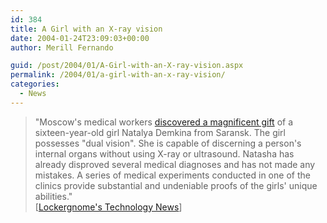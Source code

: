 ```yaml
---
id: 384
title: A Girl with an X-ray vision
date: 2004-01-24T23:09:03+00:00
author: Merill Fernando

guid: /post/2004/01/A-Girl-with-an-X-ray-vision.aspx
permalink: /2004/01/a-girl-with-an-x-ray-vision/
categories:
  - News
---
```

<body xmlns="http://www.w3.org/1999/xhtml">
    <div class="Section1">
        <blockquote style='margin-top:5.0pt;margin-bottom:5.0pt'> 
        <p class="MsoNormal">
            "Moscow's medical workers <a href="http://english.pravda.ru/science/19/94/377/11797_phenomenon.html" title="http://english.pravda.ru/science/19/94/377/11797_phenomenon.html">discovered
            a magnificent gift</a> of a sixteen-year-old girl Natalya Demkina from Saransk. The
            girl possesses "dual vision". She is capable of discerning a person's internal organs
            without using X-ray or ultrasound. Natasha has already disproved several medical diagnoses
            and has not made any mistakes. A series of medical experiments conducted in one of
            the clinics provide substantial and undeniable proofs of the girls' unique abilities."<br />
            [<a href="http://channels.lockergnome.com/news/archives/008629.phtml">Lockergnome's
            Technology News</a>]
        </p>
        </blockquote>
    </div>
</body>